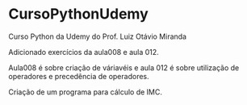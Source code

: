 # CursoPythonUdemy
Curso Python da Udemy do Prof. Luiz Otávio Miranda

Adicionado exercícios da aula008 e aula 012.

Aula008 é sobre criação de váriavéis e aula 012 é sobre utilização de operadores e precedência de operadores.

Criação de um programa para cálculo de IMC.
